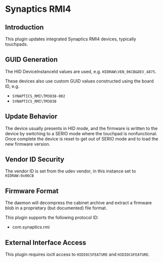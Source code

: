 # Synaptics RMI4

## Introduction

This plugin updates integrated Synaptics RMI4 devices, typically touchpads.

## GUID Generation

The HID DeviceInstanceId values are used, e.g. `HIDRAW\VEN_06CB&DEV_4875`.

These devices also use custom GUID values constructed using the board ID, e.g.

* `SYNAPTICS_RMI\TM3038-002`
* `SYNAPTICS_RMI\TM3038`

## Update Behavior

The device usually presents in HID mode, and the firmware is written to the
device by switching to a SERIO mode where the touchpad is nonfunctional.
Once complete the device is reset to get out of SERIO mode and to load the new
firmware version.

## Vendor ID Security

The vendor ID is set from the udev vendor, in this instance set to `HIDRAW:0x06CB`

## Firmware Format

The daemon will decompress the cabinet archive and extract a firmware blob in
a proprietary (but documented) file format.

This plugin supports the following protocol ID:

* com.synaptics.rmi

## External Interface Access

This plugin requires ioctl access to `HIDIOCSFEATURE` and `HIDIOCGFEATURE`.
